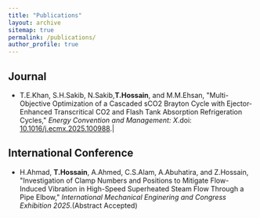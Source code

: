 ```yaml
---
title: "Publications"
layout: archive
sitemap: true
permalink: /publications/
author_profile: true
---
```



## Journal 
- T.E.Khan, S.H.Sakib, N.Sakib,**T.Hossain**, and M.M.Ehsan, "Multi-Objective Optimization of a Cascaded sCO2 Brayton Cycle with Ejector-Enhanced Transcritical CO2 and Flash Tank Absorption Refrigeration Cycles," _Energy Convention and Management: X_.doi: [10.1016/j.ecmx.2025.100988](https://doi.org/10.1016/j.ecmx.2025.100988).|


## International Conference
- H.Ahmad, **T.Hossain**, A.Ahmed, C.S.Alam, A.Abuhatira, and Z.Hossain, "Investigation of Clamp Numbers and Positions to Mitigate Flow-Induced Vibration in High-Speed Superheated Steam Flow Through a Pipe Elbow," _International Mechanical Enginering and Congress Exhibition 2025_.(Abstract Accepted)
